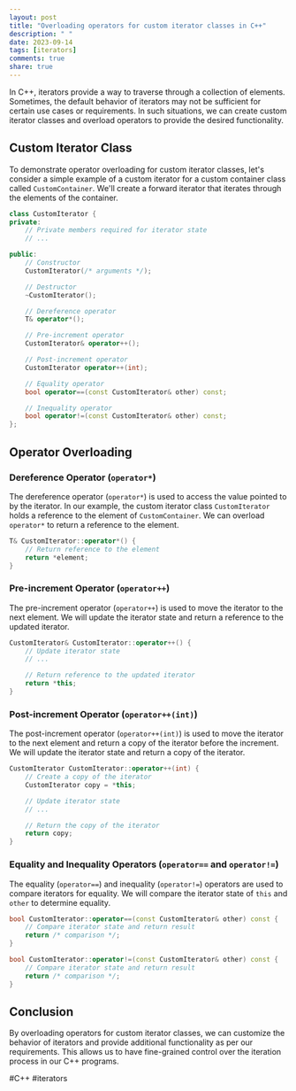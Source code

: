 ```yaml
---
layout: post
title: "Overloading operators for custom iterator classes in C++"
description: " "
date: 2023-09-14
tags: [iterators]
comments: true
share: true
---
```


In C++, iterators provide a way to traverse through a collection of elements. Sometimes, the default behavior of iterators may not be sufficient for certain use cases or requirements. In such situations, we can create custom iterator classes and overload operators to provide the desired functionality.

## Custom Iterator Class

To demonstrate operator overloading for custom iterator classes, let's consider a simple example of a custom iterator for a custom container class called `CustomContainer`. We'll create a forward iterator that iterates through the elements of the container.

```cpp
class CustomIterator {
private:
    // Private members required for iterator state
    // ...

public:
    // Constructor
    CustomIterator(/* arguments */);

    // Destructor
    ~CustomIterator();

    // Dereference operator
    T& operator*();

    // Pre-increment operator
    CustomIterator& operator++();

    // Post-increment operator
    CustomIterator operator++(int);

    // Equality operator
    bool operator==(const CustomIterator& other) const;

    // Inequality operator
    bool operator!=(const CustomIterator& other) const;
};
```

## Operator Overloading

### Dereference Operator (`operator*`)

The dereference operator (`operator*`) is used to access the value pointed to by the iterator. In our example, the custom iterator class `CustomIterator` holds a reference to the element of `CustomContainer`. We can overload `operator*` to return a reference to the element.

```cpp
T& CustomIterator::operator*() {
    // Return reference to the element
    return *element;
}
```

### Pre-increment Operator (`operator++`)

The pre-increment operator (`operator++`) is used to move the iterator to the next element. We will update the iterator state and return a reference to the updated iterator.

```cpp
CustomIterator& CustomIterator::operator++() {
    // Update iterator state
    // ...

    // Return reference to the updated iterator
    return *this;
}
```

### Post-increment Operator (`operator++(int)`)

The post-increment operator (`operator++(int)`) is used to move the iterator to the next element and return a copy of the iterator before the increment. We will update the iterator state and return a copy of the iterator.

```cpp
CustomIterator CustomIterator::operator++(int) {
    // Create a copy of the iterator
    CustomIterator copy = *this;

    // Update iterator state
    // ...

    // Return the copy of the iterator
    return copy;
}
```

### Equality and Inequality Operators (`operator==` and `operator!=`)

The equality (`operator==`) and inequality (`operator!=`) operators are used to compare iterators for equality. We will compare the iterator state of `this` and `other` to determine equality.

```cpp
bool CustomIterator::operator==(const CustomIterator& other) const {
    // Compare iterator state and return result
    return /* comparison */;
}

bool CustomIterator::operator!=(const CustomIterator& other) const {
    // Compare iterator state and return result
    return /* comparison */;
}
```

## Conclusion

By overloading operators for custom iterator classes, we can customize the behavior of iterators and provide additional functionality as per our requirements. This allows us to have fine-grained control over the iteration process in our C++ programs.

#C++ #iterators